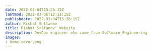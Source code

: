 ```yaml
---
date: 2022-03-04T15:26:15Z
lastmod: 2022-03-06T12:11:15Z
publishdate: 2022-03-04T15:26:15Z
author: Rishat Sultanov
title: Rishat Sultanov' Website
description: DevOps engineer who came from Software Engineering
images:
- home-cover.png
---
```


